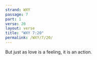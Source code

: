 ```yaml
---
strand: WXY
passage: 7
part: 1
verse: 20
layout: verse
title: "WXY 7:20"
permalink: /WXY/7/20/
---
```

But just as love is a feeling, it is an action.

